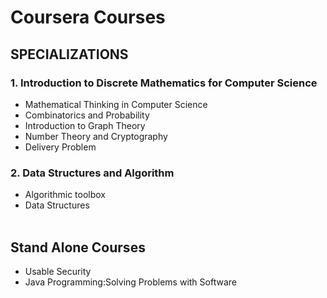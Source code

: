 # Coursera Courses

## SPECIALIZATIONS

### 1. Introduction to Discrete Mathematics for Computer Science
  - Mathematical Thinking in Computer Science
  - Combinatorics and Probability
  - Introduction to Graph Theory
  - Number Theory and Cryptography
  - Delivery Problem
  
### 2. Data Structures and Algorithm
  - Algorithmic toolbox
  - Data Structures <br/><br/>

  
## Stand Alone Courses
  - Usable Security
  - Java Programming:Solving Problems with Software
